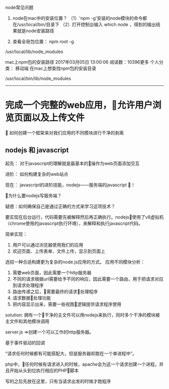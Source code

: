 node常见问题

1. node在mac中的安装位置？
（1）'npm -g'安装的node模块的命令都在/usr/local/bin/目录下
（2）打开控制台输入 which node ，得到的输出结果就是node安装路径

2. 查看全局包位置： 
npm root -g

/usr/local/lib/node_modules

mac上npm包的安装路径
2017年03月05日 13:00:06 阅读数：10396更多
个人分类： 移动端
在mac上想查找npm包的安装目录


/usr/local/bin/lib/node_modules

___
# 完成一个完整的web应用，允许用户浏览页面以及上传文件

如何创建一个框架来对我们应用的不同模块进行干净的剥离


## nodejs 和 javascript

起先：
对于javascript的理解就是最基本的操作为web页面添加交互

进阶：
如何构建复杂的web站点

现在：
javascript的进阶技能，nodejs——服务端的javascript 🐂！

为什么要nodejs写服务端？

疑惑：如何确保自己是通过正确的方式来学习这项技术？

要实现在后台运行，代码需要先被解释然后再正确执行。nodejs使用了v8虚拟机（chrome使用的javascript执行环境），来解释和执行javascript代码。

简单实现：
1. 用户可以通过浏览器使用我们的应用
2. 欢迎页面、上传表单、文件上传，显示到页面上


选招一种合适构建更为复杂的node.js应用的方式。
应用不同模块分析：
1. 需要web页面，因此需要一个http服务器
2. 不同的请求根据url需要给予不同的响应，因此需要一个路由，用于把请求对应到请求处理程序
3. 路由传递之后，需要最终的请求处理程序
4. 请求数据处理功能
5. 把内容显示出来，需要一些视图逻辑提供请求程序使用



solution:
拥有一个干净的主文件可以用nodejs来执行，同时多个干净的模块被主文件和其他模块调用

server.js =>创建一个可以工作的http服务器。


基于事件驱动的回调

“请求任何时候都有可能搭配大，但是服务器却跑在一个单进程中”。

php中，任何时候有请求进入的时候，apache会为这一个请求创建一个进程，并且开始从头到位执行相应的PHP脚本


写的之后先放在这里，只有当请求出发的时候才跑程序



















